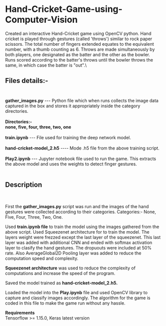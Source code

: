 # Hand-Cricket-Game-using-Computer-Vision
Created an interactive Hand-Cricket game using OpenCV python. Hand cricket is played through gestures (called 'throws') similar to rock paper scissors. The total number of fingers extended equates to the equivalent number, with a thumb counting as 6. Throws are made simultaneously by both players, one designated as the batter and the other as the bowler. Runs scored according to the batter's throws until the bowler throws the same, in which case the batter is "out".\

## Files details:-<br /> <br />
<b>gather_images.py</b> --- Python file which when runs collects the image data captured in the box and stores it appropriately inside the category directories.<br /><br />
<b>Directories:-</b><br />
<b>none, five, four, three, two, one<br /></b><br />
<b>train.ipynb</b> --- File used for training the deep network model. <br /><br />
<b>hand-cricket-model_2.h5</b> ---- Mode .h5 file from the above training script.<br /><br />
<b>Play2.ipynb</b> --- Jupyter notebook file used to run the game. This extracts the above model and uses the weights to detect finger gestures.<br /><br />
## Description <br />
<br />

First the <b>gather_images.py</b> script was run and the images of the hand gestures were collected according to their categories. Categories:- None, Five, Four, Three, Two, One.<br />

Used <b>train.ipynb file</b> to train the model using the images gathered from the above script.
Used Squeezenet architecture for to train the model. The layers weight were frezzed except the last layer of the squeezenet. This last layer was added with additional CNN and ended with softmax activation layer to clasify the hand gestures. The dropuouts were included at 50% rate. Also AverageGlobal2D Pooling layer was added to reduce the computation speed and complexity.<br />

<b>Squeezenet architecture</b> was used to reduce the complexity of computations and increase the speed of the program.<br/>

Saved the model trained as <b>hand-cricket-model_2.h5.<br/></b>

Loaded the model into the <b>Play.ipynb</b> file and used OpenCV library to capture and classify images accordingly. The algorithm for the game is coded in this file to make the game run without any hassle.<br/>

<B>Requirements</b><br/>
Tensorflow >= 1.15.0, Keras latest version

